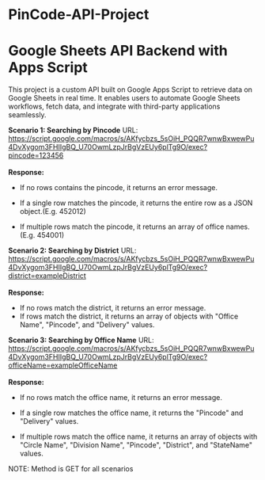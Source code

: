 # PinCode-API-Project
# Google Sheets API Backend with Apps Script
This project is a custom API built on Google Apps Script to retrieve data on Google Sheets in real time. It enables users to automate Google Sheets workflows, fetch data, and integrate with third-party applications seamlessly.

**Scenario 1: Searching by Pincode**
URL: https://script.google.com/macros/s/AKfycbzs_5sOiH_PQQR7wnwBxwewPu4DvXygom3FHIIgBQ_U70OwmLzpJrBgVzEUy6plTg9O/exec?pincode=123456
<br><br>**Response:**
+	If no rows contains the pincode, it returns an error message.
+	If a single row matches the pincode, it returns the entire row as a JSON object.(E.g. 452012)
 
+	If multiple rows match the pincode, it returns an array of office names. (E.g. 454001)

**Scenario 2: Searching by District**
URL: https://script.google.com/macros/s/AKfycbzs_5sOiH_PQQR7wnwBxwewPu4DvXygom3FHIIgBQ_U70OwmLzpJrBgVzEUy6plTg9O/exec?district=exampleDistrict
<br><br>**Response:**
+	If no rows match the district, it returns an error message.
+	If rows match the district, it returns an array of objects with "Office Name", "Pincode", and "Delivery" values.


**Scenario 3: Searching by Office Name**
URL: https://script.google.com/macros/s/AKfycbzs_5sOiH_PQQR7wnwBxwewPu4DvXygom3FHIIgBQ_U70OwmLzpJrBgVzEUy6plTg9O/exec?officeName=exampleOfficeName
<br><br>**Response:**
+	If no rows match the office name, it returns an error message.
+	If a single row matches the office name, it returns the "Pincode" and "Delivery" values. 

 
+	If multiple rows match the office name, it returns an array of objects with "Circle Name", "Division Name", "Pincode", "District", and "StateName" values.
 

NOTE: Method is GET for all scenarios

